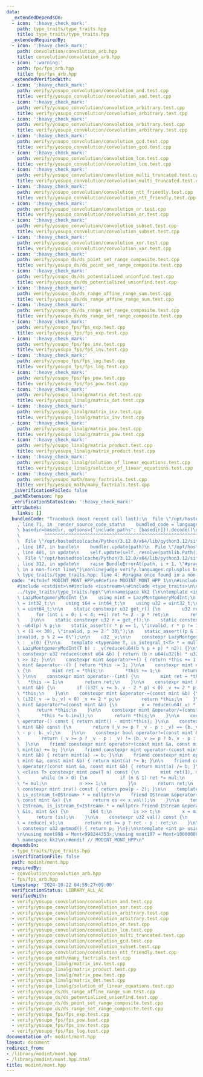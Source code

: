 ```yaml
---
data:
  _extendedDependsOn:
  - icon: ':heavy_check_mark:'
    path: type_traits/type_traits.hpp
    title: type_traits/type_traits.hpp
  _extendedRequiredBy:
  - icon: ':heavy_check_mark:'
    path: convolution/convolution_arb.hpp
    title: convolution/convolution_arb.hpp
  - icon: ':warning:'
    path: fps/fps_arb.hpp
    title: fps/fps_arb.hpp
  _extendedVerifiedWith:
  - icon: ':heavy_check_mark:'
    path: verify/yosupo_convolution/convolution_and.test.cpp
    title: verify/yosupo_convolution/convolution_and.test.cpp
  - icon: ':heavy_check_mark:'
    path: verify/yosupo_convolution/convolution_arbitrary.test.cpp
    title: verify/yosupo_convolution/convolution_arbitrary.test.cpp
  - icon: ':heavy_check_mark:'
    path: verify/yosupo_convolution/convolution_arbitrary.test.cpp
    title: verify/yosupo_convolution/convolution_arbitrary.test.cpp
  - icon: ':heavy_check_mark:'
    path: verify/yosupo_convolution/convolution_gcd.test.cpp
    title: verify/yosupo_convolution/convolution_gcd.test.cpp
  - icon: ':heavy_check_mark:'
    path: verify/yosupo_convolution/convolution_lcm.test.cpp
    title: verify/yosupo_convolution/convolution_lcm.test.cpp
  - icon: ':heavy_check_mark:'
    path: verify/yosupo_convolution/convolution_multi_truncated.test.cpp
    title: verify/yosupo_convolution/convolution_multi_truncated.test.cpp
  - icon: ':heavy_check_mark:'
    path: verify/yosupo_convolution/convolution_ntt_friendly.test.cpp
    title: verify/yosupo_convolution/convolution_ntt_friendly.test.cpp
  - icon: ':heavy_check_mark:'
    path: verify/yosupo_convolution/convolution_or.test.cpp
    title: verify/yosupo_convolution/convolution_or.test.cpp
  - icon: ':heavy_check_mark:'
    path: verify/yosupo_convolution/convolution_subset.test.cpp
    title: verify/yosupo_convolution/convolution_subset.test.cpp
  - icon: ':heavy_check_mark:'
    path: verify/yosupo_convolution/convolution_xor.test.cpp
    title: verify/yosupo_convolution/convolution_xor.test.cpp
  - icon: ':heavy_check_mark:'
    path: verify/yosupo_ds/ds_point_set_range_composite.test.cpp
    title: verify/yosupo_ds/ds_point_set_range_composite.test.cpp
  - icon: ':heavy_check_mark:'
    path: verify/yosupo_ds/ds_potentialized_unionfind.test.cpp
    title: verify/yosupo_ds/ds_potentialized_unionfind.test.cpp
  - icon: ':heavy_check_mark:'
    path: verify/yosupo_ds/ds_range_affine_range_sum.test.cpp
    title: verify/yosupo_ds/ds_range_affine_range_sum.test.cpp
  - icon: ':heavy_check_mark:'
    path: verify/yosupo_ds/ds_range_set_range_composite.test.cpp
    title: verify/yosupo_ds/ds_range_set_range_composite.test.cpp
  - icon: ':heavy_check_mark:'
    path: verify/yosupo_fps/fps_exp.test.cpp
    title: verify/yosupo_fps/fps_exp.test.cpp
  - icon: ':heavy_check_mark:'
    path: verify/yosupo_fps/fps_inv.test.cpp
    title: verify/yosupo_fps/fps_inv.test.cpp
  - icon: ':heavy_check_mark:'
    path: verify/yosupo_fps/fps_log.test.cpp
    title: verify/yosupo_fps/fps_log.test.cpp
  - icon: ':heavy_check_mark:'
    path: verify/yosupo_fps/fps_pow.test.cpp
    title: verify/yosupo_fps/fps_pow.test.cpp
  - icon: ':heavy_check_mark:'
    path: verify/yosupo_linalg/matrix_det.test.cpp
    title: verify/yosupo_linalg/matrix_det.test.cpp
  - icon: ':heavy_check_mark:'
    path: verify/yosupo_linalg/matrix_inv.test.cpp
    title: verify/yosupo_linalg/matrix_inv.test.cpp
  - icon: ':heavy_check_mark:'
    path: verify/yosupo_linalg/matrix_pow.test.cpp
    title: verify/yosupo_linalg/matrix_pow.test.cpp
  - icon: ':heavy_check_mark:'
    path: verify/yosupo_linalg/matrix_product.test.cpp
    title: verify/yosupo_linalg/matrix_product.test.cpp
  - icon: ':heavy_check_mark:'
    path: verify/yosupo_linalg/solution_of_linear_equations.test.cpp
    title: verify/yosupo_linalg/solution_of_linear_equations.test.cpp
  - icon: ':heavy_check_mark:'
    path: verify/yosupo_math/many_factrials.test.cpp
    title: verify/yosupo_math/many_factrials.test.cpp
  _isVerificationFailed: false
  _pathExtension: hpp
  _verificationStatusIcon: ':heavy_check_mark:'
  attributes:
    links: []
  bundledCode: "Traceback (most recent call last):\n  File \"/opt/hostedtoolcache/Python/3.12.0/x64/lib/python3.12/site-packages/onlinejudge_verify/documentation/build.py\"\
    , line 71, in _render_source_code_stat\n    bundled_code = language.bundle(stat.path,\
    \ basedir=basedir, options={'include_paths': [basedir]}).decode()\n          \
    \         ^^^^^^^^^^^^^^^^^^^^^^^^^^^^^^^^^^^^^^^^^^^^^^^^^^^^^^^^^^^^^^^^^^^^^^^^^^^^^^^^^\n\
    \  File \"/opt/hostedtoolcache/Python/3.12.0/x64/lib/python3.12/site-packages/onlinejudge_verify/languages/cplusplus.py\"\
    , line 187, in bundle\n    bundler.update(path)\n  File \"/opt/hostedtoolcache/Python/3.12.0/x64/lib/python3.12/site-packages/onlinejudge_verify/languages/cplusplus_bundle.py\"\
    , line 401, in update\n    self.update(self._resolve(pathlib.Path(included), included_from=path))\n\
    \  File \"/opt/hostedtoolcache/Python/3.12.0/x64/lib/python3.12/site-packages/onlinejudge_verify/languages/cplusplus_bundle.py\"\
    , line 312, in update\n    raise BundleErrorAt(path, i + 1, \"#pragma once found\
    \ in a non-first line\")\nonlinejudge_verify.languages.cplusplus_bundle.BundleErrorAt:\
    \ type_traits/type_traits.hpp: line 4: #pragma once found in a non-first line\n"
  code: "#ifndef MODINT_MONT_HPP\n#define MODINT_MONT_HPP 1\n\n#include <cassert>\n\
    #include <cstdint>\n#include <iostream>\n#include <type_traits>\n\n#include \"\
    ../type_traits/type_traits.hpp\"\n\nnamespace kk2 {\n\ntemplate <int p> struct\
    \ LazyMontgomeryModInt {\n    using mint = LazyMontgomeryModInt;\n    using i32\
    \ = int32_t;\n    using i64 = int64_t;\n    using u32 = uint32_t;\n    using u64\
    \ = uint64_t;\n\n    static constexpr u32 get_r() {\n        u32 ret = p;\n  \
    \      for (int i = 0; i < 4; ++i) ret *= 2 - p * ret;\n        return ret;\n\
    \    }\n\n    static constexpr u32 r = get_r();\n    static constexpr u32 n2 =\
    \ -u64(p) % p;\n    static_assert(r * p == 1, \"invalid, r * p != 1\");\n    static_assert(p\
    \ < (1 << 30), \"invalid, p >= 2 ^ 30\");\n    static_assert((p & 1) == 1, \"\
    invalid, p % 2 == 0\");\n\n    u32 _v;\n\n    constexpr LazyMontgomeryModInt()\
    \ : _v(0) {}\n\n    template <typename T, is_integral_t<T> * = nullptr>\n    constexpr\
    \ LazyMontgomeryModInt(T b) : _v(reduce(u64(b % p + p) * n2)) {}\n\n    static\
    \ constexpr u32 reduce(const u64 &b) { return (b + u64(u32(b) * u32(-r)) * p)\
    \ >> 32; }\n\n    constexpr mint &operator++() { return *this += 1; }\n\n    constexpr\
    \ mint &operator--() { return *this -= 1; }\n\n    constexpr mint operator++(int)\
    \ {\n        mint ret = *this;\n        *this += 1;\n        return ret;\n   \
    \ }\n\n    constexpr mint operator--(int) {\n        mint ret = *this;\n     \
    \   *this -= 1;\n        return ret;\n    }\n\n    constexpr mint &operator+=(const\
    \ mint &b) {\n        if (i32(_v += b._v - 2 * p) < 0) _v += 2 * p;\n        return\
    \ *this;\n    }\n\n    constexpr mint &operator-=(const mint &b) {\n        if\
    \ (i32(_v -= b._v) < 0) _v += 2 * p;\n        return *this;\n    }\n\n    constexpr\
    \ mint &operator*=(const mint &b) {\n        _v = reduce(u64(_v) * b._v);\n  \
    \      return *this;\n    }\n\n    constexpr mint &operator/=(const mint &b) {\n\
    \        *this *= b.inv();\n        return *this;\n    }\n\n    constexpr mint\
    \ operator-() const { return mint() - mint(*this); }\n\n    constexpr bool operator==(const\
    \ mint &b) const {\n        return (_v >= p ? _v - p : _v) == (b._v >= p ? b._v\
    \ - p : b._v);\n    }\n\n    constexpr bool operator!=(const mint &b) const {\n\
    \        return (_v >= p ? _v - p : _v) != (b._v >= p ? b._v - p : b._v);\n  \
    \  }\n\n    friend constexpr mint operator+(const mint &a, const mint &b) { return\
    \ mint(a) += b; }\n\n    friend constexpr mint operator-(const mint &a, const\
    \ mint &b) { return mint(a) -= b; }\n\n    friend constexpr mint operator*(const\
    \ mint &a, const mint &b) { return mint(a) *= b; }\n\n    friend constexpr mint\
    \ operator/(const mint &a, const mint &b) { return mint(a) /= b; }\n\n    template\
    \ <class T> constexpr mint pow(T n) const {\n        mint ret(1), mul(*this);\n\
    \        while (n > 0) {\n            if (n & 1) ret *= mul;\n            mul\
    \ *= mul;\n            n >>= 1;\n        }\n        return ret;\n    }\n\n   \
    \ constexpr mint inv() const { return pow(p - 2); }\n\n    template <class OStream,\
    \ is_ostream_t<OStream> * = nullptr>\n    friend OStream &operator<<(OStream &os,\
    \ const mint &x) {\n        return os << x.val();\n    }\n\n    template <class\
    \ IStream, is_istream_t<IStream> * = nullptr> friend IStream &operator>>(IStream\
    \ &is, mint &x) {\n        i64 t;\n        is >> t;\n        x = mint(t);\n  \
    \      return (is);\n    }\n\n    constexpr u32 val() const {\n        u32 ret\
    \ = reduce(_v);\n        return ret >= p ? ret - p : ret;\n    }\n\n    static\
    \ constexpr u32 getmod() { return p; }\n};\n\ntemplate <int p> using Mont = LazyMontgomeryModInt<p>;\n\
    \n\nusing mont998 = Mont<998244353>;\nusing mont107 = Mont<1000000007>;\n\n} //\
    \ namespace kk2\n\n#endif // MODINT_MONT_HPP\n"
  dependsOn:
  - type_traits/type_traits.hpp
  isVerificationFile: false
  path: modint/mont.hpp
  requiredBy:
  - convolution/convolution_arb.hpp
  - fps/fps_arb.hpp
  timestamp: '2024-10-22 04:59:27+09:00'
  verificationStatus: LIBRARY_ALL_AC
  verifiedWith:
  - verify/yosupo_convolution/convolution_and.test.cpp
  - verify/yosupo_convolution/convolution_xor.test.cpp
  - verify/yosupo_convolution/convolution_arbitrary.test.cpp
  - verify/yosupo_convolution/convolution_arbitrary.test.cpp
  - verify/yosupo_convolution/convolution_or.test.cpp
  - verify/yosupo_convolution/convolution_lcm.test.cpp
  - verify/yosupo_convolution/convolution_multi_truncated.test.cpp
  - verify/yosupo_convolution/convolution_gcd.test.cpp
  - verify/yosupo_convolution/convolution_subset.test.cpp
  - verify/yosupo_convolution/convolution_ntt_friendly.test.cpp
  - verify/yosupo_math/many_factrials.test.cpp
  - verify/yosupo_linalg/matrix_inv.test.cpp
  - verify/yosupo_linalg/matrix_product.test.cpp
  - verify/yosupo_linalg/matrix_pow.test.cpp
  - verify/yosupo_linalg/matrix_det.test.cpp
  - verify/yosupo_linalg/solution_of_linear_equations.test.cpp
  - verify/yosupo_ds/ds_range_affine_range_sum.test.cpp
  - verify/yosupo_ds/ds_potentialized_unionfind.test.cpp
  - verify/yosupo_ds/ds_point_set_range_composite.test.cpp
  - verify/yosupo_ds/ds_range_set_range_composite.test.cpp
  - verify/yosupo_fps/fps_exp.test.cpp
  - verify/yosupo_fps/fps_pow.test.cpp
  - verify/yosupo_fps/fps_inv.test.cpp
  - verify/yosupo_fps/fps_log.test.cpp
documentation_of: modint/mont.hpp
layout: document
redirect_from:
- /library/modint/mont.hpp
- /library/modint/mont.hpp.html
title: modint/mont.hpp
---
```

